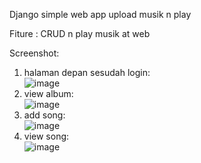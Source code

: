 Django simple web app upload musik n play

Fiture : CRUD n play musik at web

Screenshot:

1. halaman depan sesudah login:<br>
![image](https://github.com/svjat4/upload-musik/assets/80803750/a2030290-06f6-4aed-ba27-3e67a083c40b)<br>
2. view album:<br>
![image](https://github.com/svjat4/upload-musik/assets/80803750/da081eb4-6023-422f-9477-3d5a026c2278)<br>
3. add song:<br>
![image](https://github.com/svjat4/upload-musik/assets/80803750/2dd0c002-75fb-4c5e-a427-85cc1943016c)<br>
4. view song:<br>
![image](https://github.com/svjat4/upload-musik/assets/80803750/0b7d002e-be62-40a3-a335-a5165932bef1)<br>

